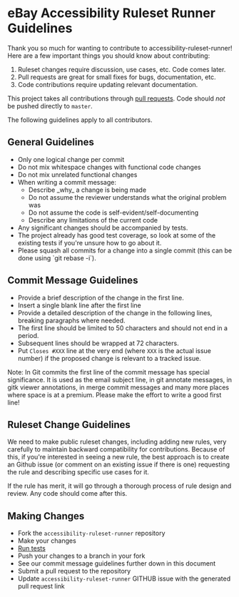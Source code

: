 # eBay Accessibility Ruleset Runner Guidelines

Thank you so much for wanting to contribute to accessibility-ruleset-runner! Here are a few important things you should know about contributing:

  1. Ruleset changes require discussion, use cases, etc. Code comes later.
  2. Pull requests are great for small fixes for bugs, documentation, etc.
  3. Code contributions require updating relevant documentation.

This project takes all contributions through <a href='https://help.github.com/articles/using-pull-requests'>pull requests</a>.
Code should *not* be pushed directly to `master`.

The following guidelines apply to all contributors.

## General Guidelines
<ul>
  <li>Only one logical change per commit</li>
  <li>Do not mix whitespace changes with functional code changes</li>
  <li>Do not mix unrelated functional changes</li>
  <li>When writing a commit message:
    <ul>
    <li>Describe _why_ a change is being made</li>
    <li>Do not assume the reviewer understands what the original problem was</li>
    <li>Do not assume the code is self-evident/self-documenting</li>
    <li>Describe any limitations of the current code</li>
    </ul>
  </li>
  <li>Any significant changes should be accompanied by tests.</li>
  <li>The project already has good test coverage, so look at some of the existing tests if you're unsure how to go about it.</li>
  <li>Please squash all commits for a change into a single commit (this can be done using `git rebase -i`).</li>
</ul>

## Commit Message Guidelines
* Provide a brief description of the change in the first line.
* Insert a single blank line after the first line
* Provide a detailed description of the change in the following lines, breaking
 paragraphs where needed.
* The first line should be limited to 50 characters and should not end in a
 period.
* Subsequent lines should be wrapped at 72 characters.
* Put `Closes #XXX` line at the very end (where `XXX` is the actual issue number) if the proposed change is relevant to a tracked issue.

Note: In Git commits the first line of the commit message has special significance. It is used as the email subject line, in git annotate messages, in gitk viewer annotations, in merge commit messages and many more places where space is at a premium. Please make the effort to write a good first line!

## Ruleset Change Guidelines
We need to make public ruleset changes, including adding new rules, very carefully to maintain backward compatibility for contributions. Because of this, if you're interested in seeing a new rule, the best approach is to create an Github issue (or comment on an existing issue if there is one) requesting the rule and describing specific use cases for it.

If the rule has merit, it will go through a thorough process of rule design and review. Any code should come after this.

## Making Changes
* Fork the `accessibility-ruleset-runner` repository
* Make your changes
* <a href='rulesets/TESTS.md'>Run tests</a>
* Push your changes to a branch in your fork
* See our commit message guidelines further down in this document
* Submit a pull request to the repository
* Update `accessibility-ruleset-runner` GITHUB issue with the generated pull request link